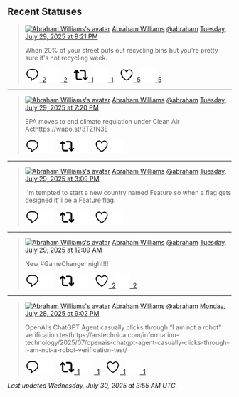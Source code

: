 ## Recent Statuses

> <a href="https://indieweb.social/@abraham"><img alt="Abraham Williams's avatar" src="https://cdn.masto.host/indiewebsocial/accounts/avatars/109/292/540/382/343/163/original/d00f2e03ce9c85b1.jpg" height="24" width="24" ></a> [Abraham Williams](https://indieweb.social/@abraham) [@abraham](https://indieweb.social/@abraham) [Tuesday, July 29, 2025 at 9:21 PM](https://indieweb.social/@abraham/114938613640171097)
>
> When 20% of your street puts out recycling bins but you&#39;re pretty sure it&#39;s not recycling week.
>
> [![Reply](./images/reply_light.svg#gh-light-mode-only "Reply")&ensp;2](https://indieweb.social/@abraham/114938613640171097#gh-light-mode-only)[![Reply](./images/reply.svg#gh-dark-mode-only "Reply")&ensp;2](https://indieweb.social/@abraham/114938613640171097#gh-dark-mode-only)&emsp;[![Boost](./images/retweet_light.svg#gh-light-mode-only "Boost")&ensp;1](https://indieweb.social/@abraham/114938613640171097#gh-light-mode-only)[![Boost](./images/retweet.svg#gh-dark-mode-only "Boost")&ensp;1](https://indieweb.social/@abraham/114938613640171097#gh-dark-mode-only)&emsp;[![Favorite](./images/like_light.svg#gh-light-mode-only "Favorite")&ensp;5](https://indieweb.social/@abraham/114938613640171097#gh-light-mode-only)[![Favorite](./images/like.svg#gh-dark-mode-only "Favorite")&ensp;5](https://indieweb.social/@abraham/114938613640171097#gh-dark-mode-only)


---

> <a href="https://indieweb.social/@abraham"><img alt="Abraham Williams's avatar" src="https://cdn.masto.host/indiewebsocial/accounts/avatars/109/292/540/382/343/163/original/d00f2e03ce9c85b1.jpg" height="24" width="24" ></a> [Abraham Williams](https://indieweb.social/@abraham) [@abraham](https://indieweb.social/@abraham) [Tuesday, July 29, 2025 at 7:20 PM](https://indieweb.social/@abraham/114938138835381062)
>
> EPA moves to end climate regulation under Clean Air Acthttps://wapo.st/3TZfN3E
>
> [![Reply](./images/reply_light.svg#gh-light-mode-only "Reply")](https://indieweb.social/@abraham/114938138835381062#gh-light-mode-only)[![Reply](./images/reply.svg#gh-dark-mode-only "Reply")](https://indieweb.social/@abraham/114938138835381062#gh-dark-mode-only)&emsp;[![Boost](./images/retweet_light.svg#gh-light-mode-only "Boost")](https://indieweb.social/@abraham/114938138835381062#gh-light-mode-only)[![Boost](./images/retweet.svg#gh-dark-mode-only "Boost")](https://indieweb.social/@abraham/114938138835381062#gh-dark-mode-only)&emsp;[![Favorite](./images/like_light.svg#gh-light-mode-only "Favorite")](https://indieweb.social/@abraham/114938138835381062#gh-light-mode-only)[![Favorite](./images/like.svg#gh-dark-mode-only "Favorite")](https://indieweb.social/@abraham/114938138835381062#gh-dark-mode-only)


---

> <a href="https://indieweb.social/@abraham"><img alt="Abraham Williams's avatar" src="https://cdn.masto.host/indiewebsocial/accounts/avatars/109/292/540/382/343/163/original/d00f2e03ce9c85b1.jpg" height="24" width="24" ></a> [Abraham Williams](https://indieweb.social/@abraham) [@abraham](https://indieweb.social/@abraham) [Tuesday, July 29, 2025 at 3:09 PM](https://indieweb.social/@abraham/114937152518631742)
>
> I&#39;m tempted to start a new country named Feature so when a flag gets designed it&#39;ll be a Feature flag.
>
> [![Reply](./images/reply_light.svg#gh-light-mode-only "Reply")](https://indieweb.social/@abraham/114937152518631742#gh-light-mode-only)[![Reply](./images/reply.svg#gh-dark-mode-only "Reply")](https://indieweb.social/@abraham/114937152518631742#gh-dark-mode-only)&emsp;[![Boost](./images/retweet_light.svg#gh-light-mode-only "Boost")](https://indieweb.social/@abraham/114937152518631742#gh-light-mode-only)[![Boost](./images/retweet.svg#gh-dark-mode-only "Boost")](https://indieweb.social/@abraham/114937152518631742#gh-dark-mode-only)&emsp;[![Favorite](./images/like_light.svg#gh-light-mode-only "Favorite")](https://indieweb.social/@abraham/114937152518631742#gh-light-mode-only)[![Favorite](./images/like.svg#gh-dark-mode-only "Favorite")](https://indieweb.social/@abraham/114937152518631742#gh-dark-mode-only)


---

> <a href="https://indieweb.social/@abraham"><img alt="Abraham Williams's avatar" src="https://cdn.masto.host/indiewebsocial/accounts/avatars/109/292/540/382/343/163/original/d00f2e03ce9c85b1.jpg" height="24" width="24" ></a> [Abraham Williams](https://indieweb.social/@abraham) [@abraham](https://indieweb.social/@abraham) [Tuesday, July 29, 2025 at 12:09 AM](https://indieweb.social/@abraham/114933613568816763)
>
> New #GameChanger night!!!
>
> [![Reply](./images/reply_light.svg#gh-light-mode-only "Reply")](https://indieweb.social/@abraham/114933613568816763#gh-light-mode-only)[![Reply](./images/reply.svg#gh-dark-mode-only "Reply")](https://indieweb.social/@abraham/114933613568816763#gh-dark-mode-only)&emsp;[![Boost](./images/retweet_light.svg#gh-light-mode-only "Boost")](https://indieweb.social/@abraham/114933613568816763#gh-light-mode-only)[![Boost](./images/retweet.svg#gh-dark-mode-only "Boost")](https://indieweb.social/@abraham/114933613568816763#gh-dark-mode-only)&emsp;[![Favorite](./images/like_light.svg#gh-light-mode-only "Favorite")&ensp;2](https://indieweb.social/@abraham/114933613568816763#gh-light-mode-only)[![Favorite](./images/like.svg#gh-dark-mode-only "Favorite")&ensp;2](https://indieweb.social/@abraham/114933613568816763#gh-dark-mode-only)


---

> <a href="https://indieweb.social/@abraham"><img alt="Abraham Williams's avatar" src="https://cdn.masto.host/indiewebsocial/accounts/avatars/109/292/540/382/343/163/original/d00f2e03ce9c85b1.jpg" height="24" width="24" ></a> [Abraham Williams](https://indieweb.social/@abraham) [@abraham](https://indieweb.social/@abraham) [Monday, July 28, 2025 at 9:02 PM](https://indieweb.social/@abraham/114932879464867421)
>
> OpenAI’s ChatGPT Agent casually clicks through “I am not a robot” verification testhttps://arstechnica.com/information-technology/2025/07/openais-chatgpt-agent-casually-clicks-through-i-am-not-a-robot-verification-test/
>
> [![Reply](./images/reply_light.svg#gh-light-mode-only "Reply")](https://indieweb.social/@abraham/114932879464867421#gh-light-mode-only)[![Reply](./images/reply.svg#gh-dark-mode-only "Reply")](https://indieweb.social/@abraham/114932879464867421#gh-dark-mode-only)&emsp;[![Boost](./images/retweet_light.svg#gh-light-mode-only "Boost")&ensp;1](https://indieweb.social/@abraham/114932879464867421#gh-light-mode-only)[![Boost](./images/retweet.svg#gh-dark-mode-only "Boost")&ensp;1](https://indieweb.social/@abraham/114932879464867421#gh-dark-mode-only)&emsp;[![Favorite](./images/like_light.svg#gh-light-mode-only "Favorite")&ensp;1](https://indieweb.social/@abraham/114932879464867421#gh-light-mode-only)[![Favorite](./images/like.svg#gh-dark-mode-only "Favorite")&ensp;1](https://indieweb.social/@abraham/114932879464867421#gh-dark-mode-only)


_Last updated Wednesday, July 30, 2025 at 3:55 AM UTC._
